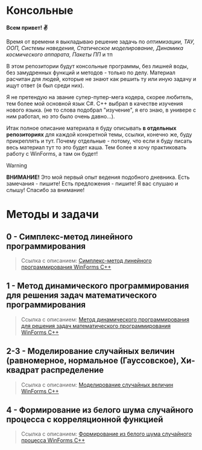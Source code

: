 # Консольные

**Всем привет! ✌**

Время от времени я выкладываю решение задачь по _оптимизации, ТАУ, ООП, Системы наведения, Статическое моделирование, Динамика космического аппарата, Пакеты ПП_ и тп

В этом репозитории будут консольные программы, без лишней воды, без замудренных функций и методов - только по делу. Материал расчитан для людей, которые не знают как решить ту или иную задачу и ищут ответ (я был среди них).

Я не претендую на звание супер-пупер-мега кодера, скорее любитель, тем более мой основной язык C#. C++ выбрал в качестве изучения нового языка. (не то слова подобрал "изучение", я его знаю, в универе с ним работал, но это было очень давно...).

Итак полное описание материала я буду описывать **в отдельных репозиториях** для каждой конкретной темы, ссылки, конечно же, буду прикреплять и тут.
Почему отдельные - потому, что если я буду писать весь материал тут то это будет каша. Тем более я хочу практиковать работу с WinForms, а там он будет!

> [!WARNING]
> **ВНИМАНИЕ!** Это мой первый опыт ведения подобного дневника. Есть замечания - пишите! Есть предложения - пишите! Я вас слушаю и слышу! Спасибо за внимание!

# Методы и задачи

## **0** - Симплекс-метод линейного программирования 
> Ссылка с описанием: [Симплекс-метод линейного программирования WinForms C++](https://github.com/MyNameIsVoo/SimplexLinearProgrammingMethod_WinForms_Cpp/tree/master)

## **1** - Метод динамического программирования для решения задач математического программирования 
> Ссылка с описанием: [Метод динамического программирования для решения задач математического программирования WinForms C++](https://github.com/MyNameIsVoo/DynamicProgrammingMethod_WinForms_Cpp)

## **2-3** - Моделирование случайных величин (равномерное, нормальное (Гауссовское), Хи-квадрат распределение
> Ссылка с описанием: [Моделирование случайных величин WinForms C++](https://github.com/MyNameIsVoo/UniformNormalDistribution_WinForms_Cpp/tree/master)

## **4** - Формирование из белого шума случайного процесса с корреляционной функцией
> Ссылка с описанием: [Формирование из белого шума случайного процесса WinForms C++](https://github.com/MyNameIsVoo/FormationOfRandomProcessFromWhiteNoise_WinForms_Cpp/tree/master)
